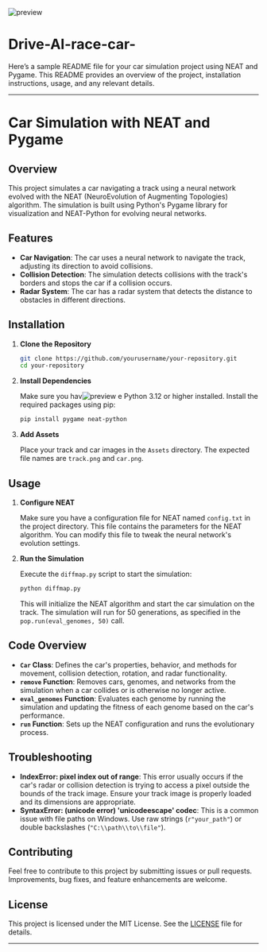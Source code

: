 ![preview](https://github.com/user-attachments/assets/70689ec4-8afe-49f7-b8ed-6e3a32dd8a6d)
# Drive-AI-race-car-
Here’s a sample README file for your car simulation project using NEAT and Pygame. This README provides an overview of the project, installation instructions, usage, and any relevant details.

---

# Car Simulation with NEAT and Pygame

## Overview

This project simulates a car navigating a track using a neural network evolved with the NEAT (NeuroEvolution of Augmenting Topologies) algorithm. The simulation is built using Python's Pygame library for visualization and NEAT-Python for evolving neural networks.

## Features

- **Car Navigation**: The car uses a neural network to navigate the track, adjusting its direction to avoid collisions.
- **Collision Detection**: The simulation detects collisions with the track's borders and stops the car if a collision occurs.
- **Radar System**: The car has a radar system that detects the distance to obstacles in different directions.

## Installation

1. **Clone the Repository**

   ```sh
   git clone https://github.com/yourusername/your-repository.git
   cd your-repository
   ```

2. **Install Dependencies**

   Make sure you hav![preview](https://github.com/user-attachments/assets/85fa7230-f221-4f77-9dc9-6dd4b274a7ec)
e Python 3.12 or higher installed. Install the required packages using pip:

   ```sh
   pip install pygame neat-python
   ```

3. **Add Assets**

   Place your track and car images in the `Assets` directory. The expected file names are `track.png` and `car.png`.

## Usage

1. **Configure NEAT**

   Make sure you have a configuration file for NEAT named `config.txt` in the project directory. This file contains the parameters for the NEAT algorithm. You can modify this file to tweak the neural network's evolution settings.

2. **Run the Simulation**

   Execute the `diffmap.py` script to start the simulation:

   ```sh
   python diffmap.py
   ```

   This will initialize the NEAT algorithm and start the car simulation on the track. The simulation will run for 50 generations, as specified in the `pop.run(eval_genomes, 50)` call.

## Code Overview

- **`Car` Class**: Defines the car's properties, behavior, and methods for movement, collision detection, rotation, and radar functionality.
- **`remove` Function**: Removes cars, genomes, and networks from the simulation when a car collides or is otherwise no longer active.
- **`eval_genomes` Function**: Evaluates each genome by running the simulation and updating the fitness of each genome based on the car's performance.
- **`run` Function**: Sets up the NEAT configuration and runs the evolutionary process.

## Troubleshooting

- **IndexError: pixel index out of range**: This error usually occurs if the car's radar or collision detection is trying to access a pixel outside the bounds of the track image. Ensure your track image is properly loaded and its dimensions are appropriate.
- **SyntaxError: (unicode error) 'unicodeescape' codec**: This is a common issue with file paths on Windows. Use raw strings (`r"your_path"`) or double backslashes (`"C:\\path\\to\\file"`).

## Contributing

Feel free to contribute to this project by submitting issues or pull requests. Improvements, bug fixes, and feature enhancements are welcome.

## License

This project is licensed under the MIT License. See the [LICENSE](LICENSE) file for details.

---


